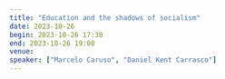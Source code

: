 ```yaml
---
title: "Education and the shadows of socialism"
date: 2023-10-26
begin: 2023-10-26 17:30
end: 2023-10-26 19:00
venue:
speaker: ["Marcelo Caruso", "Daniel Kent Carrasco"]
---
```



